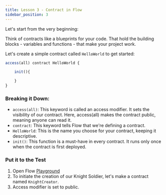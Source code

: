 ```yaml
---
title: Lesson 3 - Contract in Flow
sidebar_position: 3
---
```


Let's start from the very beginning:

Think of contracts like a blueprints for your code. That hold the building blocks - variables and functions - that make your project work.

Let's create a simple contract called `HelloWorld` to get started:

```jsx
access(all) contract HelloWorld {

	init(){

	}
}
```

### Breaking it Down:

- `access(all)`: This keyword is called an access modifier. It sets the visibility of our contract. Here, access(all) makes the contract public, meaning anyone can read it.
- `contract`: This keyword tells Flow that we're defining a contract.
- `HelloWorld`: This is the name you choose for your contract, keeping it descriptive.
- `init()`: This function is a must-have in every contract. It runs only once when the contract is first deployed.

### Put it to the Test

1. Open Flow [Playground](https://play.flow.com/)
2. To initiate the creation of our Knight Soldier, let's make a contract named `KnightCreator`.
3. Access modifier is set to public.
